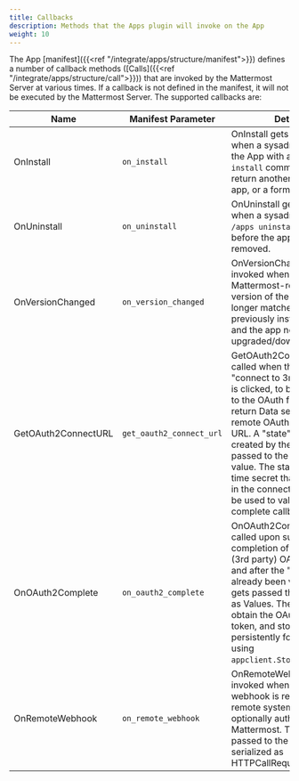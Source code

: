 ```yaml
---
title: Callbacks
description: Methods that the Apps plugin will invoke on the App
weight: 10
---
```

The App [manifest]({{<ref "/integrate/apps/structure/manifest">}}) defines a number of callback methods ([Calls]({{<ref "/integrate/apps/structure/call">}})) that are invoked by the Mattermost Server at various times. If a callback is not defined in the manifest, it will not be executed by the Mattermost Server.
The supported callbacks are:

| Name                | Manifest Parameter       | Details                                                                                                                                                                                                                                                                                                                                                                                       |
|---------------------|--------------------------|-----------------------------------------------------------------------------------------------------------------------------------------------------------------------------------------------------------------------------------------------------------------------------------------------------------------------------------------------------------------------------------------------|
| OnInstall           | `on_install`             | OnInstall gets invoked when a sysadmin installs the App with a `/apps install` command. It may return another call to the app, or a form to display.                                                                                                                                                                                                                                          |
| OnUninstall         | `on_uninstall`           | OnUninstall gets invoked when a sysadmin uses the `/apps uninstall` command, before the app is actually removed.                                                                                                                                                                                                                                                                              |
| OnVersionChanged    | `on_version_changed`     | OnVersionChanged gets invoked when the Mattermost-recommended version of the app no longer matches the previously installed one, and the app needs to be upgraded/downgraded.                                                                                                                                                                                                                 |
| GetOAuth2ConnectURL | `get_oauth2_connect_url` | GetOAuth2ConnectURL is called when the App's "connect to 3rd party" link is clicked, to be redirected to the OAuth flow. It must return Data set to the remote OAuth2 redirect URL. A "state" string is created by the proxy, and is passed to the app as a value. The state is a one-time secret that is included in the connect URL, and will be used to validate OAuth2 complete callback. |
| OnOAuth2Complete    | `on_oauth2_complete`     | OnOAuth2Complete gets called upon successful completion of the remote (3rd party) OAuth2 flow, and after the "state" has already been validated. It gets passed the URL query as Values. The App should obtain the OAuth2 user token, and store it persistently for future use using `appclient.StoreOAuth2User`.                                                                             |
| OnRemoteWebhook     | `on_remote_webhook`      | OnRemoteWebhook gets invoked when an HTTP webhook is received from a remote system, and is optionally authenticated by Mattermost. The request is passed to the call serialized as HTTPCallRequest (JSON).                                                                                                                                                                                    |
